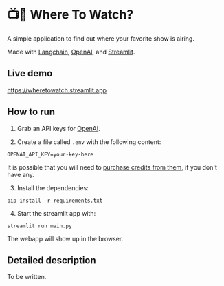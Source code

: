 # 📺🍿 Where To Watch?

A simple application to find out where your favorite show is airing.

Made with [Langchain](https://www.langchain.com/), [OpenAI](https://openai.com/), and [Streamlit](https://streamlit.io/).

## Live demo

https://wheretowatch.streamlit.app


## How to run

1. Grab an API keys for [OpenAI](https://platform.openai.com/api-keys).

2. Create a file called `.env` with the following content:
```shell
OPENAI_API_KEY=your-key-here
```
It is possible that you will need to [purchase credits from them](https://platform.openai.com/account/billing/overview), if you don't have any.

3. Install the dependencies:
```shell
pip install -r requirements.txt
```

4. Start the streamlit app with:
```shell
streamlit run main.py
```

The webapp will show up in the browser.


## Detailed description

To be written.
